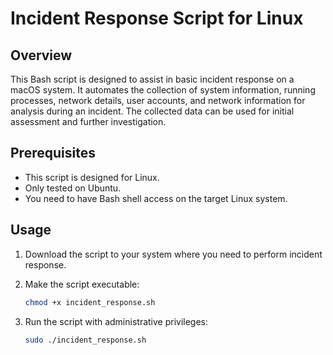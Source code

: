 # Incident Response Script for Linux

## Overview
This Bash script is designed to assist in basic incident response on a macOS system. It automates the collection of system information, running processes, network details, user accounts, and network information for analysis during an incident. The collected data can be used for initial assessment and further investigation.

## Prerequisites
- This script is designed for Linux.
- Only tested on Ubuntu.
- You need to have Bash shell access on the target Linux system.

## Usage
1. Download the script to your system where you need to perform incident response.

2. Make the script executable:
   ```bash
   chmod +x incident_response.sh
3. Run the script with administrative privileges:
    ```bash
    sudo ./incident_response.sh
